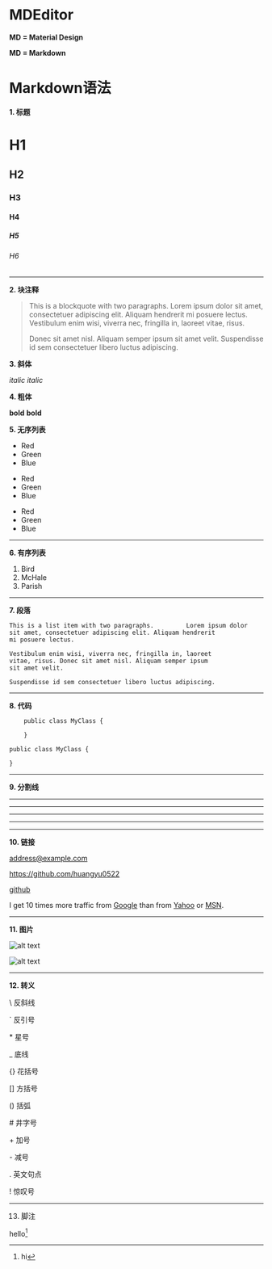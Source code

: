 # MDEditor
**MD = Material Design**

**MD = Markdown**

# Markdown语法

**1. 标题**
# H1
## H2
### H3 
#### H4
##### H5
###### H6
---
**2. 块注释**
> This is a blockquote with two paragraphs. Lorem ipsum dolor sit amet,
> consectetuer adipiscing elit. Aliquam hendrerit mi posuere lectus.
> Vestibulum enim wisi, viverra nec, fringilla in, laoreet vitae, risus.
> 
> Donec sit amet nisl. Aliquam semper ipsum sit amet velit. Suspendisse
> id sem consectetuer libero luctus adipiscing.

**3. 斜体**

_italic_
*italic*

**4. 粗体**

__bold__
**bold**

**5. 无序列表**

* Red
* Green
* Blue

+ Red
+ Green
+ Blue

- Red
- Green
- Blue 

---
**6. 有序列表**

1. Bird
2. McHale
3. Parish

---
**7. 段落**

    This is a list item with two paragraphs.         Lorem ipsum dolor
    sit amet, consectetuer adipiscing elit. Aliquam hendrerit
    mi posuere lectus.

    Vestibulum enim wisi, viverra nec, fringilla in, laoreet
    vitae, risus. Donec sit amet nisl. Aliquam semper ipsum
    sit amet velit.

    Suspendisse id sem consectetuer libero luctus adipiscing.
    
---
**8. 代码**

        public class MyClass {
        
        }
        
```
public class MyClass {
        
}
```

---    
**9. 分割线**

* * *

***

- - -

---

---
**10. 链接**

address@example.com

<https://github.com/huangyu0522>

[github](https://github.com/huangyu0522)

I get 10 times more traffic from [Google][1] than from [Yahoo][2] or [MSN][3].  

[1]: http://google.com/        "Google" 
[2]: http://search.yahoo.com/  "Yahoo Search" 
[3]: http://search.msn.com/    "MSN Search"

---
**11. 图片**

![alt text](/path/to/img.jpg "Title")

![alt text][id] 

[id]: /path/to/img.jpg "Title"

---
**12. 转义**

\\   反斜线

\`   反引号

\*   星号

\_   底线

\{\}  花括号

\[\]  方括号

\(\)  括弧

\#   井字号

\+   加号

\-   减号

\.   英文句点

\!   惊叹号

---
13. 脚注

hello[^hello]

[^hello]: hi
